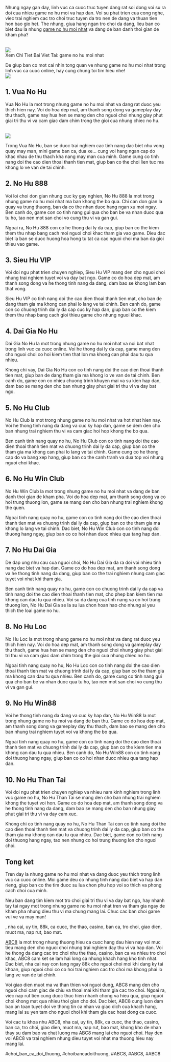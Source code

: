 <p>Nhung ngay gan day, linh vuc ca cuoc truc tuyen dang rat soi dong voi su ra doi cua nhieu game no hu moi va hap dan. Voi su phat trien cua cong nghe, viec trai nghiem cac tro choi truc tuyen da tro nen de dang va thuan tien hon bao gio het. The nhung, giua hang ngan tro choi da dang, lieu ban co biet dau la nhung <a href="https://abc81.net/game-no-hu-moi-nhat/">game no hu moi nhat</a> va dang de ban danh thoi gian de kham pha?</p><br><img src="https://abc81.net/wp-content/uploads/2025/04/Top-Cac-Game-No-Hu-Moi-Nhat.png"></br>
Xem Chi Tiet Bai Viet Tai: game no hu moi nhat<p>De giup ban co mot cai nhin tong quan ve nhung game no hu moi nhat trong linh vuc ca cuoc online, hay cung chung toi tim hieu nhe!<br><img src="https://abc81.net/wp-content/uploads/2025/04/Top-Cac-Game-No-Hu-Moi-Nhat.png"></br><h2>1. Vua No Hu</h2><p>Vua No Hu la mot trong nhung game no hu moi nhat va dang rat duoc yeu thich hien nay. Voi do hoa dep mat, am thanh song dong va gameplay day thu thach, game nay hua hen se mang den cho nguoi choi nhung giay phut giai tri thu vi va cam giac dam chim trong the gioi cua nhung chiec no hu.</p><br><img src="https://abc81.net/wp-content/uploads/2025/04/Game-No-Hu-Moi-Nhat-Cap-Nhat-Nhung-Tro-Choi-Doi-Thuong-Hot-Nhat.png"></br><p>Trong Vua No Hu, ban se duoc trai nghiem cac tinh nang dac biet nhu vong quay may man, mini game ban ca, dua xe... cung voi hang ngan cap do khac nhau de thu thach kha nang may man cua minh. Game cung co tinh nang doi the cao dien thoai thanh tien mat, giup ban co the choi lien tuc ma khong lo ve van de tai chinh.<h2>2. No Hu 888</h2><p>Voi loi choi don gian nhung cuc ky gay nghien, No Hu 888 la mot trong nhung game no hu moi nhat ma ban khong the bo qua. Chi can don gian la quay va trung thuong, ban da co the nhan duoc hang ngan xu moi ngay. Ben canh do, game con co tinh nang gui qua cho ban be va nhan duoc qua tu ho, tao nen mot san choi vo cung thu vi va gan gui.</p><p>Ngoai ra, No Hu 888 con co he thong dai ly da cap, giup ban co the kiem them thu nhap bang cach moi nguoi choi khac tham gia vao game. Dieu dac biet la ban se duoc huong hoa hong tu tat ca cac nguoi choi ma ban da gioi thieu vao game.<h2>3. Sieu Hu VIP</h2><p>Voi doi ngu phat trien chuyen nghiep, Sieu Hu VIP mang den cho nguoi choi nhung trai nghiem tuyet voi va day bat ngo. Game co do hoa dep mat, am thanh song dong va he thong tinh nang da dang, dam bao se khong lam ban that vong.</p><p>Sieu Hu VIP co tinh nang doi the cao dien thoai thanh tien mat, cho ban de dang tham gia ma khong can phai lo lang ve tai chinh. Ben canh do, game con co chuong trinh dai ly da cap cuc ky hap dan, giup ban co the kiem them thu nhap bang cach gioi thieu game cho nhung nguoi khac.</p><h2>4. Dai Gia No Hu</h2><p>Dai Gia No Hu la mot trong nhung game no hu moi nhat va noi bat nhat trong linh vuc ca cuoc online. Voi he thong dai ly da cap, game mang den cho nguoi choi co hoi kiem tien that lon ma khong can phai dau tu qua nhieu.</p><p>Khong chi vay, Dai Gia No Hu con co tinh nang doi the cao dien thoai thanh tien mat, giup ban de dang tham gia ma khong lo ve van de tai chinh. Ben canh do, game con co nhieu chuong trinh khuyen mai va su kien hap dan, dam bao se mang den cho ban nhung giay phut giai tri thu vi va day bat ngo.</p><h2>5. No Hu Club</h2><p>No Hu Club la mot trong nhung game no hu moi nhat va hot nhat hien nay. Voi he thong tinh nang da dang va cuc ky hap dan, game se dem den cho ban nhung trai nghiem thu vi va cam giac hoi hop khong the bo qua.</p><p>Ben canh tinh nang quay no hu, No Hu Club con co tinh nang doi the cao dien thoai thanh tien mat va chuong trinh dai ly da cap, giup ban co the tham gia ma khong can phai lo lang ve tai chinh. Game cung co he thong cap do va bang xep hang, giup ban co the canh tranh va dua top voi nhung nguoi choi khac.</p><h2>6. No Hu Win Club</h2><p>No Hu Win Club la mot trong nhung game no hu moi nhat va dang de ban danh thoi gian de kham pha. Voi do hoa dep mat, am thanh song dong va co hoi trung thuong lon, game se mang den cho ban nhung trai nghiem khong the quen.</p><p>Ngoai tinh nang quay no hu, game con co tinh nang doi the cao dien thoai thanh tien mat va chuong trinh dai ly da cap, giup ban co the tham gia ma khong lo lang ve tai chinh. Dac biet, No Hu Win Club con co tinh nang doi thuong hang ngay, giup ban co co hoi nhan duoc nhieu qua tang hap dan.</p><h2>7. No Hu Dai Gia</h2><p>De dap ung nhu cau cua nguoi choi, No Hu Dai Gia da ra doi voi nhieu tinh nang dac biet va hap dan. Game co do hoa dep mat, am thanh song dong va he thong tinh nang da dang, giup ban co the trai nghiem nhung cam giac tuyet voi nhat khi tham gia.</p><p>Ben canh tinh nang quay no hu, game con co chuong trinh dai ly da cap va tinh nang doi the cao dien thoai thanh tien mat, cho phep ban kiem tien ma khong can dau tu qua nhieu. Voi su da dang cua tinh nang va co hoi trung thuong lon, No Hu Dai Gia se la su lua chon hoan hao cho nhung ai yeu thich the loai game no hu.</p><h2>8. No Hu Loc</h2><p>No Hu Loc la mot trong nhung game no hu moi nhat va dang rat duoc yeu thich hien nay. Voi do hoa dep mat, am thanh song dong va gameplay day thu thach, game hua hen se mang den cho nguoi choi nhung giay phut giai tri thu vi va cam giac dam chim trong the gioi cua nhung chiec no hu.</p><p>Ngoai tinh nang quay no hu, No Hu Loc con co tinh nang doi the cao dien thoai thanh tien mat va chuong trinh dai ly da cap, giup ban co the tham gia ma khong can dau tu qua nhieu. Ben canh do, game cung co tinh nang gui qua cho ban be va nhan duoc qua tu ho, tao nen mot san choi vo cung thu vi va gan gui.</p><h2>9. No Hu Win88</h2><p>Voi he thong tinh nang da dang va cuc ky hap dan, No Hu Win88 la mot trong nhung game no hu moi va dang de ban thu. Game co do hoa dep mat, am thanh song dong va gameplay day thu thach, dam bao se mang den cho ban nhung trai nghiem tuyet voi va khong the bo qua.</p><p>Ngoai tinh nang quay no hu, game con co tinh nang doi the cao dien thoai thanh tien mat va chuong trinh dai ly da cap, giup ban co the kiem tien ma khong can dau tu qua nhieu. Ben canh do, No Hu Win88 con co tinh nang doi thuong hang ngay, giup ban co co hoi nhan duoc nhieu qua tang hap dan.</p><h2>10. No Hu Than Tai</h2><p>Voi doi ngu phat trien chuyen nghiep va nhieu nam kinh nghiem trong linh vuc game no hu, No Hu Than Tai se mang den cho ban nhung trai nghiem khong the tuyet voi hon. Game co do hoa dep mat, am thanh song dong va he thong tinh nang da dang, dam bao se mang den cho ban nhung giay phut giai tri thu vi va day cam xuc.</p><p>Khong chi co tinh nang quay no hu, No Hu Than Tai con co tinh nang doi the cao dien thoai thanh tien mat va chuong trinh dai ly da cap, giup ban co the tham gia ma khong can dau tu qua nhieu. Dac biet, game con co tinh nang doi thuong hang ngay, tao nen nhung co hoi trung thuong lon cho nguoi choi.</p><h2>Tong ket</h2><p>Tren day la nhung game no hu moi nhat va dang duoc yeu thich trong linh vuc ca cuoc online. Moi game deu co nhung tinh nang dac biet va hap dan rieng, giup ban co the tim duoc su lua chon phu hop voi so thich va phong cach choi cua minh.</p><p>Neu ban dang tim kiem mot tro choi giai tri thu vi va day bat ngo, hay nhanh tay tai ngay mot trong nhung game no hu moi nhat tren va tham gia ngay de kham pha nhung dieu thu vi ma chung mang lai. Chuc cac ban choi game vui ve va may man!</p><p>, nha cai, uy tin, 88k, ca cuoc, the thao, casino, ban ca, tro choi, giao dien, muot ma, nap rut, bao mat.

<a href="https://abc81.net/">ABC8</a> la mot trong nhung thuong hieu ca cuoc hang dau hien nay voi muc tieu mang den cho nguoi choi nhung trai nghiem day thu vi va hap dan. Voi he thong da dang cac tro choi nhu the thao, casino, ban ca va nhieu tro choi khac, ABC8 cam ket se lam hai long ca nhung khach hang kho tinh nhat. Dac biet, nha cai nay con tang ngay 88k cho nguoi choi moi khi dang ky tai khoan, giup nguoi choi co co hoi trai nghiem cac tro choi ma khong phai lo lang ve van de tai chinh.

Voi giao dien muot ma va than thien voi nguoi dung, ABC8 mang den cho nguoi choi cam giac de chiu va thoai mai khi tham gia cac tro choi. Ngoai ra, viec nap rut tien cung duoc thuc hien nhanh chong va hieu qua, giup nguoi choi khong mat qua nhieu thoi gian cho doi. Dac biet, ABC8 cung luon dam bao an toan tuyet doi ve thong tin ca nhan va giao dich cua khach hang, mang lai su yen tam cho nguoi choi khi tham gia cac hoat dong ca cuoc.

Voi cac tu khoa nhu ABC8, nha cai, uy tin, 88k, ca cuoc, the thao, casino, ban ca, tro choi, giao dien, muot ma, nap rut, bao mat, khong kho de nhan thay su dam bao va chat luong ma ABC8 mang lai cho nguoi choi. Hay den voi ABC8 va trai nghiem nhung dieu tuyet voi nhat ma thuong hieu nay mang lai.</p>
#choi_ban_ca_doi_thuong, #choibancadoithuong, #ABC8, #ABC8, #ABC8
